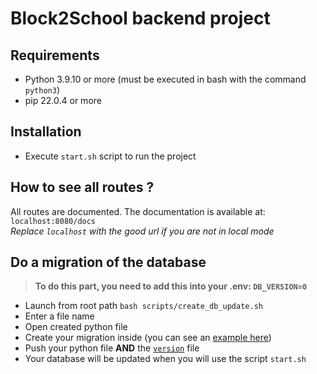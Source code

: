 # Block2School backend project

## Requirements  
- Python 3.9.10 or more (must be executed in bash with the command `python3`)
- pip 22.0.4 or more

## Installation  
- Execute `start.sh` script to run the project

## How to see all routes ?  
All routes are documented. The documentation is available at: `localhost:8080/docs`  
_Replace `localhost` with the good url if you are not in local mode_

## Do a migration of the database  

>**To do this part, you need to add this into your .env: `DB_VERSION=0`**
- Launch from root path `bash scripts/create_db_update.sh`
- Enter a file name
- Open created python file
- Create your migration inside (you can see an [example here](/db/1_tutorial_table.py))
- Push your python file **AND** the [`version`](/db/version) file
- Your database will be updated when you will use the script `start.sh`
